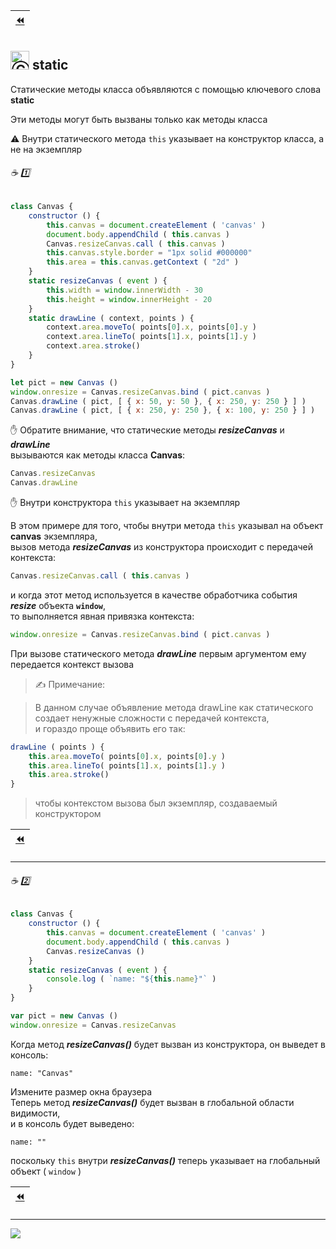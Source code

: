 [ico20]: https://raw.githubusercontent.com/garevna/a-level-js-lessons/master/ico/a-level-20.png
[ico25]: https://raw.githubusercontent.com/garevna/a-level-js-lessons/master/ico/a-level-25.png
[hw-30]: https://raw.githubusercontent.com/garevna/a-level-js-lessons/master/ico/briefcase-30.png
[cap-30]: https://raw.githubusercontent.com/garevna/a-level-js-lessons/master/ico/coffee-30.png
[warn-25]: https://raw.githubusercontent.com/garevna/a-level-js-lessons/master/ico/warning-25.png
[link-25]: https://raw.githubusercontent.com/garevna/a-level-js-lessons/master/ico/link-25.png
[err-20]: https://raw.githubusercontent.com/garevna/a-level-js-lessons/master/ico/no_entry-20.png
[err-25]: https://raw.githubusercontent.com/garevna/a-level-js-lessons/master/ico/no_entry-25.png
[err-30]: https://raw.githubusercontent.com/garevna/a-level-js-lessons/master/ico/no_entry-30.png

| [:rewind:](Class) |
|-|

## <img src="https://avatars2.githubusercontent.com/u/19735284?s=40&v=4" width="30" title="Ⓒ Irina Fylyppova ( garevna ) 2019"/> static

Статические методы класса объявляются с помощью ключевого слова **static**

Эти методы могут быть вызваны только как методы класса

:warning: Внутри статического метода `this` указывает на конструктор класса, а не на экземпляр

###### :coffee: :one:
```javascript
class Canvas {
    constructor () {
        this.canvas = document.createElement ( 'canvas' )
        document.body.appendChild ( this.canvas )
        Canvas.resizeCanvas.call ( this.canvas )
        this.canvas.style.border = "1px solid #000000"
        this.area = this.canvas.getContext ( "2d" )
    }
    static resizeCanvas ( event ) {
        this.width = window.innerWidth - 30
        this.height = window.innerHeight - 20
    }
    static drawLine ( context, points ) {
        context.area.moveTo( points[0].x, points[0].y )
        context.area.lineTo( points[1].x, points[1].y )
        context.area.stroke()
    }
}

let pict = new Canvas ()
window.onresize = Canvas.resizeCanvas.bind ( pict.canvas )
Canvas.drawLine ( pict, [ { x: 50, y: 50 }, { x: 250, y: 250 } ] )
Canvas.drawLine ( pict, [ { x: 250, y: 250 }, { x: 100, y: 250 } ] )
```
✋ Обратите внимание, что статические методы **_resizeCanvas_** и **_drawLine_** <br/>
вызываются как методы класса **Canvas**:
```javascript
Canvas.resizeCanvas
Canvas.drawLine
```
✋ Внутри конструктора  `this`  указывает  на экземпляр

В этом примере для того, чтобы внутри метода `this` указывал на объект **canvas** экземпляра, <br/>
вызов метода  **_resizeCanvas_** из конструктора происходит с передачей контекста:
```javascript
Canvas.resizeCanvas.call ( this.canvas )
```
и когда этот метод используется в качестве обработчика события **_resize_** объекта  **`window`**, <br/>
то выполняется явная привязка контекста:
```javascript
window.onresize = Canvas.resizeCanvas.bind ( pict.canvas )
```
При вызове статического метода  **_drawLine_**  первым аргументом ему передается контекст вызова

> ✍ Примечание:

> В данном случае объявление метода  drawLine  как статического <br/>
> создает ненужные сложности с передачей контекста, <br/>
> и гораздо проще объявить его так:
```javascript
drawLine ( points ) {
    this.area.moveTo( points[0].x, points[0].y )
    this.area.lineTo( points[1].x, points[1].y )
    this.area.stroke()
}
```
> чтобы контекстом вызова был экземпляр, создаваемый конструктором

| [:rewind:](Class) |
|-|

***
###### :coffee: :two:
```javascript
class Canvas {
    constructor () {
        this.canvas = document.createElement ( 'canvas' )
        document.body.appendChild ( this.canvas )
        Canvas.resizeCanvas ()
    }
    static resizeCanvas ( event ) {
        console.log ( `name: "${this.name}"` )
    }
}

var pict = new Canvas ()
window.onresize = Canvas.resizeCanvas
```
Когда метод **_resizeCanvas()_** будет вызван из конструктора, он выведет в консоль:
```
name: "Canvas"
```
Измените размер окна браузера<br/>
Теперь метод  **_resizeCanvas()_**  будет вызван в глобальной области видимости,<br/>
и в консоль будет выведено:
```
name: ""
```
поскольку  `this`  внутри **_resizeCanvas()_** теперь указывает
на глобальный объект  ( `window` )

| [:rewind:](Class) |
|-|

_________________________________________________________________________

![](https://github.com/garevna/js-course/raw/master/images/a-level-ico.png?raw=true)
